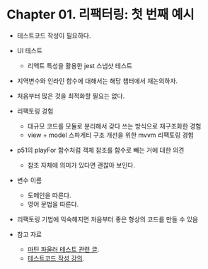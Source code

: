 # Chapter 01. 리팩터링: 첫 번째 예시

- 테스트코드 작성이 필요하다.
- UI 테스트
    - 리액트 특성을 활용한 jest 스냅샷 테스트
- 지역변수와 인라인 함수에 대해서는 해당 챕터에서 재논의하자.
- 처음부터 많은 것을 최적화할 필요는 없다.
- 리팩토링 경험
    - 대규모 코드를 모듈로 분리해서 갖다 쓰는 방식으로 재구조화한 경험
    - view + model 스파게티 구조 개선을 위한 mvvm 리팩토링 경험

- p51의 playFor 함수처럼 객체 참조를 함수로 빼는 거에 대한 의견
    - 참조 자체에 의미가 있다면 괜찮아 보인다.

- 변수 이름
    - 도메인을 따른다.
    - 영어 문법을 따른다.

- 리팩토링 기법에 익숙해지면 처음부터 좋은 형상의 코드를 만들 수 있음

- 참고 자료
    - [마틴 파울러 테스트 관련 글](https://www.martinfowler.com/testing/).
    - [테스트코드 작성 강의](https://share.navercorp.com/techshare19111415/joinLectures/26494).
